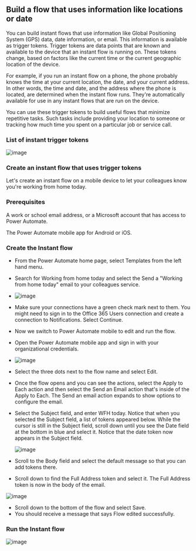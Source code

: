 ## Build a flow that uses information like locations or date

You can build instant flows that use information like Global Positioning System (GPS) data, date information, or email. This information is available as trigger tokens. Trigger tokens are data points that are known and available to the device that an instant flow is running on. These tokens change, based on factors like the current time or the current geographic location of the device.

For example, if you run an instant flow on a phone, the phone probably knows the time at your current location, the date, and your current address. In other words, the time and date, and the address where the phone is located, are determined when the instant flow runs. They're automatically available for use in any instant flows that are run on the device.

You can use these trigger tokens to build useful flows that minimize repetitive tasks. Such tasks include providing your location to someone or tracking how much time you spent on a particular job or service call.

### List of instant trigger tokens 

![image](https://github.com/liubovkyry/Power_automate/assets/118057504/01179059-df47-41bb-bd97-779dd4dd2313)

### Create an instant flow that uses trigger tokens

Let's create an instant flow on a mobile device to let your colleagues know you're working from home today.

### Prerequisites
A work or school email address, or a Microsoft account that has access to Power Automate.

The Power Automate mobile app for Android or iOS.

### Create the Instant flow

 - From the Power Automate home page, select Templates from the left hand menu.
 - Search for Working from home today and select the Send a "Working from home today" email to your colleagues service.
 - ![image](https://github.com/liubovkyry/Power_automate/assets/118057504/58fbfa8f-a9ce-4388-a2d2-054e8c46f63b)
 - Make sure your connections have a green check mark next to them. You might need to sign in to the Office 365 Users connection and create a connection to Notifications. Select Continue.
 - Now we switch to Power Automate mobile to edit and run the flow.
 - Open the Power Automate mobile app and sign in with your organizational credentials.
 - ![image](https://github.com/liubovkyry/Power_automate/assets/118057504/c2f3481c-fad7-493e-bad5-c4e005acf836)
 - Select the three dots next to the flow name and select Edit.
 - Once the flow opens and you can see the actions, select the Apply to Each action and then select the Send an Email action that's inside of the Apply to Each. The Send an email action expands to show options to configure the email.
 - Select the Subject field, and enter WFH today. Notice that when you selected the Subject field, a list of tokens appeared below. While the cursor is still in the Subject field, scroll down until you see the Date field at the bottom in blue and select it. Notice that the date token now appears in the Subject field.

   ![image](https://github.com/liubovkyry/Power_automate/assets/118057504/5fdc32bc-32de-4c14-88bb-dbd76072c717)
 - Scroll to the Body field and select the default message so that you can add tokens there.
 - Scroll down to find the Full Address token and select it. The Full Address token is now in the body of the email.

![image](https://github.com/liubovkyry/Power_automate/assets/118057504/8e729217-fb39-445d-b57a-51ef5e4a0f7c)

 - Scroll down to the bottom of the flow and select Save.
 - You should receive a message that says Flow edited successfully.

### Run the Instant flow

![image](https://github.com/liubovkyry/Power_automate/assets/118057504/e3b7f2aa-e086-44af-802e-8bdad9a61242)

